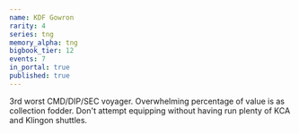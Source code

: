 ```yaml
---
name: KDF Gowron
rarity: 4
series: tng
memory_alpha: tng
bigbook_tier: 12
events: 7
in_portal: true
published: true
---
```


3rd worst CMD/DIP/SEC voyager. Overwhelming percentage of value is as collection fodder. Don't attempt equipping without having run plenty of KCA and Klingon shuttles.
